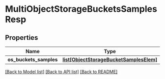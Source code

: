 # MultiObjectStorageBucketsSamplesResp

## Properties
Name | Type | Description | Notes
------------ | ------------- | ------------- | -------------
**os_buckets_samples** | [**list[ObjectStorageBucketSamplesElem]**](ObjectStorageBucketSamplesElem.md) |  | [optional] 

[[Back to Model list]](../README.md#documentation-for-models) [[Back to API list]](../README.md#documentation-for-api-endpoints) [[Back to README]](../README.md)


